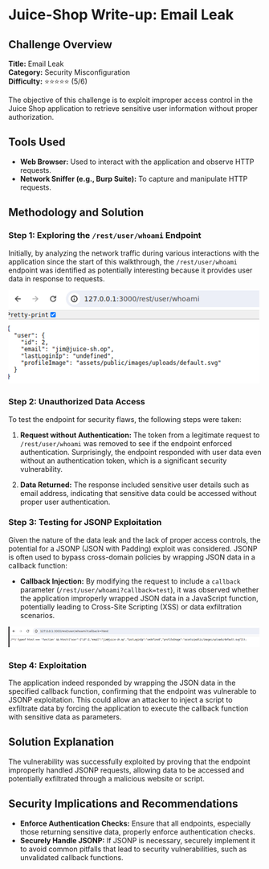 # Juice-Shop Write-up: Email Leak

## Challenge Overview

**Title:** Email Leak  
**Category:** Security Misconfiguration  
**Difficulty:** ⭐⭐⭐⭐⭐ (5/6)

The objective of this challenge is to exploit improper access control in the Juice Shop application to retrieve sensitive user information without proper authorization.

## Tools Used

- **Web Browser:** Used to interact with the application and observe HTTP requests.
- **Network Sniffer (e.g., Burp Suite):** To capture and manipulate HTTP requests.

## Methodology and Solution

### Step 1: Exploring the `/rest/user/whoami` Endpoint

Initially, by analyzing the network traffic during various interactions with the application since the start of this walkthrough, the `/rest/user/whoami` endpoint was identified as potentially interesting because it provides user data in response to requests.

<img src="../assets/difficulty5/email_leak_1.png" alt="screenshot of the endpoint" width="500px">

### Step 2: Unauthorized Data Access

To test the endpoint for security flaws, the following steps were taken:

1. **Request without Authentication:** The token from a legitimate request to `/rest/user/whoami` was removed to see if the endpoint enforced authentication. Surprisingly, the endpoint responded with user data even without an authentication token, which is a significant security vulnerability.

2. **Data Returned:** The response included sensitive user details such as email address, indicating that sensitive data could be accessed without proper user authentication.

### Step 3: Testing for JSONP Exploitation

Given the nature of the data leak and the lack of proper access controls, the potential for a JSONP (JSON with Padding) exploit was considered. JSONP is often used to bypass cross-domain policies by wrapping JSON data in a callback function:

- **Callback Injection:** By modifying the request to include a `callback` parameter (`/rest/user/whoami?callback=test`), it was observed whether the application improperly wrapped JSON data in a JavaScript function, potentially leading to Cross-Site Scripting (XSS) or data exfiltration scenarios.

<img src="../assets/difficulty5/email_leak_2.png" alt="url" width="500px">

### Step 4: Exploitation

The application indeed responded by wrapping the JSON data in the specified callback function, confirming that the endpoint was vulnerable to JSONP exploitation. This could allow an attacker to inject a script to exfiltrate data by forcing the application to execute the callback function with sensitive data as parameters.

## Solution Explanation

The vulnerability was successfully exploited by proving that the endpoint improperly handled JSONP requests, allowing data to be accessed and potentially exfiltrated through a malicious website or script.

## Security Implications and Recommendations

- **Enforce Authentication Checks:** Ensure that all endpoints, especially those returning sensitive data, properly enforce authentication checks.
- **Securely Handle JSONP:** If JSONP is necessary, securely implement it to avoid common pitfalls that lead to security vulnerabilities, such as unvalidated callback functions.
